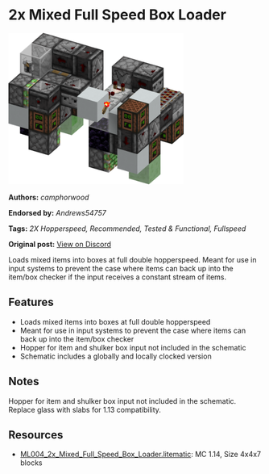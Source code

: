 # 2x Mixed Full Speed Box Loader
<img alt="2x_Mixed_Full_Speed_Box_Loader.png" src="images/2x_Mixed_Full_Speed_Box_Loader.png?raw=1" height="300px">

**Authors:** *camphorwood*

**Endorsed by:** *Andrews54757*

**Tags:** *2X Hopperspeed, Recommended, Tested & Functional, Fullspeed*

**Original post:** [View on Discord](https://discord.com/channels/1375556143186837695/1388316812520722533)

Loads mixed items into boxes at full double hopperspeed. Meant for use in input systems to prevent the case where items can back up into the item/box checker if the input receives a constant stream of items.

## Features
- Loads mixed items into boxes at full double hopperspeed
- Meant for use in input systems to prevent the case where items can back up into the item/box checker
- Hopper for item and shulker box input not included in the schematic
- Schematic includes a globally and locally clocked version

## Notes
Hopper for item and shulker box input not included in the schematic. Replace glass with slabs for 1.13 compatibility.

## Resources
- [ML004_2x_Mixed_Full_Speed_Box_Loader.litematic](attachments/ML004_2x_Mixed_Full_Speed_Box_Loader.litematic): MC 1.14, Size 4x4x7 blocks
